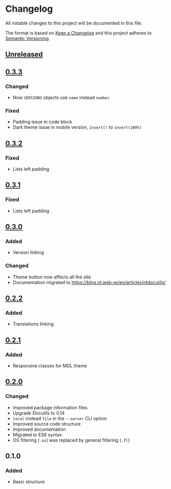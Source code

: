 # Changelog

All notable changes to this project will be documented in this file.

The format is based on [Keep a Changelog](http://keepachangelog.com/en/1.0.0/)
and this project adheres to [Semantic Versioning](http://semver.org/spec/v2.0.0.html).

[Unreleased]: https://github.com/ntrrg/NtDocutils/compare/v0.3.3...HEAD
## [Unreleased][]

[0.3.3]: https://github.com/ntrrg/NtDocutils/compare/v0.3.2...v0.3.3
## [0.3.3][]

### Changed

* Now `VERSIONS` objects use `name` instead `number`

### Fixed

* Padding issue in code block
* Dark theme issue in mobile version, `invert()` to `invert(100%)`

[0.3.2]: https://github.com/ntrrg/NtDocutils/compare/v0.3.1...v0.3.2
## [0.3.2][]

### Fixed

* Lists left padding

[0.3.1]: https://github.com/ntrrg/NtDocutils/compare/v0.3.0...v0.3.1
## [0.3.1][]

### Fixed

* Lists left padding

[0.3.0]: https://github.com/ntrrg/NtDocutils/compare/v0.2.2...v0.3.0
## [0.3.0][]

### Added

* Version linking

### Changed

* Theme button now affects all the site
* Documentation migrated to https://blog.nt.web.ve/en/articles/ntdocutils/

[0.2.2]: https://github.com/ntrrg/NtDocutils/compare/v0.2.1...v0.2.2
## [0.2.2][]

### Added

* Translations linking

[0.2.1]: https://github.com/ntrrg/NtDocutils/compare/v0.2.0...v0.2.1
## [0.2.1][]

### Added

* Responsive classes for MDL theme

[0.2.0]: https://github.com/ntrrg/NtDocutils/compare/v0.1.0...v0.2.0
## [0.2.0][]

### Changed

* Improved package information files
* Upgrade Docutils to 0.14
* `local` instead `file` in the `--server` CLI option
* Improved source code structure
* Improved documentation
* Migrated to ES6 syntax
* OS filtering (`.os`) was replaced by general filtering (`.fl`)

## 0.1.0

### Added

* Basic structure
